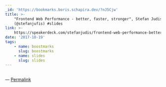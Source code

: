 ```yaml
---
_id: 'https://bookmarks.boris.schapira.dev/?nJ5Cjw'
title: >-
    "Frontend Web Performance - better, faster, stronger", Stefan Judis
    (@stefanjufis) #slides
link: >-
    https://speakerdeck.com/stefanjudis/frontend-web-performance-better-faster-stronger
date: '2017-10-19'
tags:
    - name: boostmarks
      slug: boostmarks
    - name: slides
      slug: slides
---
```


<br>&#8212;
<a href="https://bookmarks.boris.schapira.dev/?nJ5Cjw" title="Permalink">Permalink</a>
